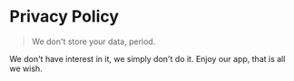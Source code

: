 # Privacy Policy

> We don't store your data, period.

We don't have interest in it, we simply don't do it.
Enjoy our app, that is all we wish.
